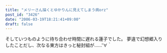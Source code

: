 ```yaml
---
title: "メリーさん描くとゆかりんに見えてしまう病orz"
post_id: "3426"
date: "2006-03-19T18:21:41+09:00"
draft: false
---
```



そしていつものように待ち合わせ時間に遅れる蓮子でした。 夢違で幻想郷入りしたことだし、次なる東方はきっと秘封組が……'∀｀
